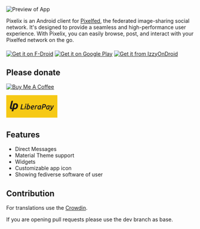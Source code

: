 ![Preview of App](https://github.com/daniebeler/pixelix/blob/59fa74d084bb78aea16d5a7ef5321b10bd8ff352/github-image.png)

Pixelix is an Android client for [Pixelfed](https://pixelfed.org/), the federated image-sharing social network.
It's designed to provide a seamless and high-performance user experience. With Pixelix, you can easily browse, post, and interact with your Pixelfed network on the go.

<a href="https://f-droid.org/packages/com.daniebeler.pfpixelix"><img alt="Get it on F-Droid" src="https://fdroid.gitlab.io/artwork/badge/get-it-on.png" height="60" align="middle"></a>
<a href="https://play.google.com/store/apps/details?id=com.daniebeler.pfpixelix"><img alt="Get it on Google Play" src="https://play.google.com/intl/en_us/badges/static/images/badges/en_badge_web_generic.png" height="60" align="middle"></a>
<a href="https://apt.izzysoft.de/fdroid/index/apk/com.daniebeler.pfpixelix"><img src="https://gitlab.com/IzzyOnDroid/repo/-/raw/master/assets/IzzyOnDroid.png" alt="Get it from IzzyOnDroid" height="60" align="middle"></a>

## Please donate

<a href="https://www.buymeacoffee.com/daniebeler" target="_blank"><img src="https://cdn.buymeacoffee.com/buttons/v2/default-yellow.png" alt="Buy Me A Coffee" style="height: 60px !important;width: 217px !important;" ></a>

<a href="https://en.liberapay.com/pixelix/" target="_blank"><img src="https://github.com/liberapay/liberapay.com/blob/master/www/assets/liberapay/logo-v2_black-on-yellow.svg" alt="Liberapay" style="height: 60px !important;"></a>

## Features
* Direct Messages
* Material Theme support
* Widgets
* Customizable app icon
* Showing fediverse software of user

## Contribution
For translations use the [Crowdin](https://crowdin.com/project/pixelix).

If you are opening pull requests please use the dev branch as base.
